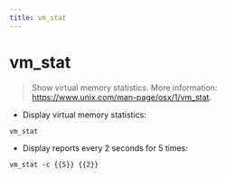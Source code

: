 ```yaml
---
title: vm_stat
---
```

# vm_stat

> Show virtual memory statistics.
> More information: <https://www.unix.com/man-page/osx/1/vm_stat>.

- Display virtual memory statistics:

`vm_stat`

- Display reports every 2 seconds for 5 times:

`vm_stat -c {{5}} {{2}}`
